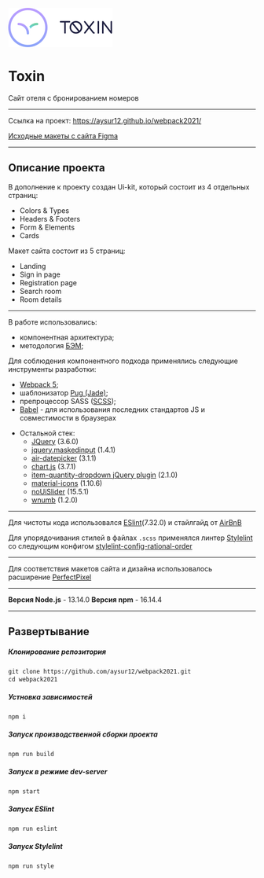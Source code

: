 ![Логотип Toxin](./src/components/logo/images/logo-toxin.svg)
# Toxin

Cайт отеля с бронированием номеров
___
Cсылка на проект: https://aysur12.github.io/webpack2021/

[Исходные макеты с сайта Figma](https://www.figma.com/file/xorjGw6bbI9mK7fZAMebJu/FSD-frontend-education-program.-The-2nd-task-Copy)
___

## Описание проекта

В дополнение к проекту создан Ui-kit, который состоит из 4 отдельных страниц:
  + Colors & Types
  + Headers & Footers
  + Form & Elements
  + Cards

Макет сайта состоит из 5 страниц:
  + Landing
  + Sign in page
  + Registration page
  + Search room
  + Room details
___
В работе использовались: 
  + компонентная архитектура;
  + методология [БЭМ](https://ru.bem.info/methodology/quick-start/);

Для соблюдения компонентного подхода применялись следующие инструменты разработки:
  + [Webpack 5](https://webpack.js.org/);
  + шаблонизатор [Pug (Jade)](https://pugjs.org/api/getting-started.html);
  + препроцессор SASS ([SCSS](https://sass-scss.ru/));
  + [Babel](https://babeljs.io/) - для использования последних стандартов JS и совместимости в браузерах

- Остальной стек:
  + [JQuery](https://github.com/jquery/jquery) (3.6.0)
  + [jquery.maskedinput](https://github.com/digitalBush/jquery.maskedinput) (1.4.1)
  + [air-datepicker](https://air-datepicker.com/ru) (3.1.1)
  + [chart.js](https://github.com/chartjs/Chart.js) (3.7.1)
  + [item-quantity-dropdown jQuery plugin](https://github.com/reservamos/item-quantity-dropdown) (2.1.0)
  + [material-icons](https://developers.google.com/fonts/docs/material_icons) (1.10.6)
  + [noUiSlider](https://refreshless.com/nouislider/) (15.5.1)
  + [wnumb](https://refreshless.com/wnumb/) (1.2.0)

___
Для чистоты кода использовался [ESlint](https://eslint.org/)(7.32.0) и стайлгайд от [AirBnB](https://github.com/leonidlebedev/javascript-airbnb)

Для упорядочивания стилей в файлах `.scss` применялся линтер [Stylelint](https://stylelint.io/) со следующим конфигом [stylelint-config-rational-order](https://github.com/constverum/stylelint-config-rational-order)
___

Для соответствия макетов сайта и дизайна использовалось расширение [PerfectPixel](https://chrome.google.com/webstore/detail/perfectpixel-by-welldonec/dkaagdgjmgdmbnecmcefdhjekcoceebi?hl=ru)
___
__Версия Node.js__ - 13.14.0
__Версия npm__ - 16.14.4
___
## Развертывание
##### Клонирование репозитория
```
git clone https://github.com/aysur12/webpack2021.git
cd webpack2021
```
##### Устновка зависимостей
```
npm i
```
##### Запуск производственной сборки проекта
```
npm run build
```
##### Запуск в режиме dev-server
```
npm start
```
##### Запуск ESlint
```
npm run eslint
```
##### Запуск Stylelint
```
npm run style
```
